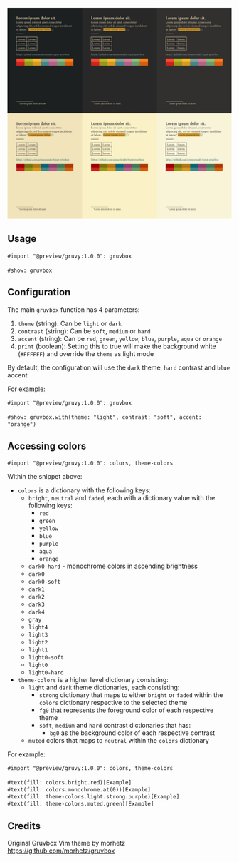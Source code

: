 ![Example screenshot](./assets/output3.jpg)

## Usage

```typst
#import "@preview/gruvy:1.0.0": gruvbox

#show: gruvbox
```

## Configuration

The main `gruvbox` function has 4 parameters:

1. `theme` (string): Can be `light` or `dark`
1. `contrast` (string): Can be `soft`, `medium` or `hard`
1. `accent` (string): Can be `red`, `green`, `yellow`, `blue`, `purple`, `aqua` or `orange`
1. `print` (boolean): Setting this to true will make the background white (`#FFFFFF`) and override the `theme` as light mode

By default, the configuration will use the `dark` theme, `hard` contrast and `blue` accent

For example:

```typst
#import "@preview/gruvy:1.0.0": gruvbox

#show: gruvbox.with(theme: "light", contrast: "soft", accent: "orange")
```

## Accessing colors

```typst
#import "@preview/gruvy:1.0.0": colors, theme-colors
```

Within the snippet above:

- `colors` is a dictionary with the following keys:
  - `bright`, `neutral` and `faded`, each with a dictionary value with the following keys:
    - `red`
    - `green`
    - `yellow`
    - `blue`
    - `purple`
    - `aqua`
    - `orange`
  - `dark0-hard` - monochrome colors in ascending brightness
  - `dark0`
  - `dark0-soft`
  - `dark1`
  - `dark2`
  - `dark3`
  - `dark4`
  - `gray`
  - `light4`
  - `light3`
  - `light2`
  - `light1`
  - `light0-soft`
  - `light0`
  - `light0-hard`
- `theme-colors` is a higher level dictionary consisting:
  - `light` and `dark` theme dictionaries, each consisting:
    - `strong` dictionary that maps to either `bright` or `faded` within the `colors` dictionary respective to the selected theme
    - `fg0` that represents the foreground color of each respective theme
    - `soft`, `medium` and `hard` contrast dictionaries that has:
      - `bg0` as the background color of each respective contrast
  - `muted` colors that maps to `neutral` within the `colors` dictionary

For example:

```typst
#import "@preview/gruvy:1.0.0": colors, theme-colors

#text(fill: colors.bright.red)[Example]
#text(fill: colors.monochrome.at(0))[Example]
#text(fill: theme-colors.light.strong.purple)[Example]
#text(fill: theme-colors.muted.green)[Example]
```

## Credits

Original Gruvbox Vim theme by morhetz https://github.com/morhetz/gruvbox
